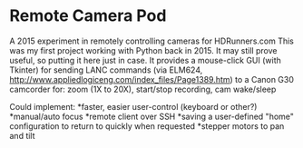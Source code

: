  # Remote Camera Pod
 A 2015 experiment in remotely controlling cameras for HDRunners.com
 This was my first project working with Python back in 2015. 
 It may still prove useful, so putting it here just in case.
It provides a mouse-click GUI (with Tkinter) for sending LANC commands (via ELM624, http://www.appliedlogiceng.com/index_files/Page1389.htm) to a Canon G30 camcorder for:
 zoom (1X to 20X), start/stop recording, cam wake/sleep

 Could implement:
 *faster, easier user-control (keyboard or other?)
 *manual/auto focus
 *remote client over SSH
 *saving a user-defined "home" configuration to return to quickly when requested
 *stepper motors to pan and tilt
 
